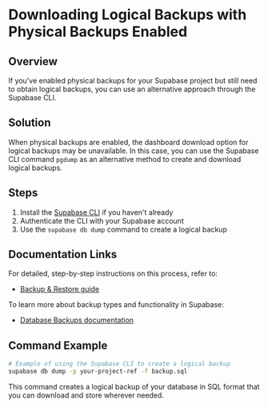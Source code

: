 # Downloading Logical Backups with Physical Backups Enabled

## Overview

If you've enabled physical backups for your Supabase project but still need to obtain logical backups, you can use an alternative approach through the Supabase CLI.

## Solution

When physical backups are enabled, the dashboard download option for logical backups may be unavailable. In this case, you can use the Supabase CLI command `pgdump` as an alternative method to create and download logical backups.

## Steps

1. Install the [Supabase CLI](https://supabase.com/docs/guides/cli) if you haven't already
2. Authenticate the CLI with your Supabase account
3. Use the `supabase db dump` command to create a logical backup

## Documentation Links

For detailed, step-by-step instructions on this process, refer to:
- [Backup & Restore guide](https://supabase.com/docs/guides/platform/migrating-within-supabase/backup-restore)

To learn more about backup types and functionality in Supabase:
- [Database Backups documentation](https://supabase.com/docs/guides/platform/backups)

## Command Example

```bash
# Example of using the Supabase CLI to create a logical backup
supabase db dump -p your-project-ref -f backup.sql
```

This command creates a logical backup of your database in SQL format that you can download and store wherever needed.